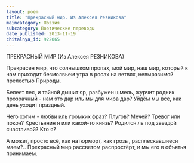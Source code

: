```yaml
---
layout: poem
title: "Прекрасный мир. Из Алексея Резникова"
maincategory: Поэзия
subcategory: Поэтические переводы
date_published: 2013-11-19
chitalnya_id: 922065
---
```




ПРЕКРАСНЫЙ МИР
(Из Алексея РЕЗНИКОВА)

Прекрасен мир,
что солнышком пропах,
мой мир, наш мир,
который к нам приходит
безмолвьем утра
в росах на ветвях,
невыразимой прелестью Природы.

Белеет лес, и тайной дышит яр,
разбужен шмель,
журчит родник прозрачный -
нам это дар
иль мы для мира дар?
Уйдём мы все,
как день уходит праздный.

Чего хотим -
любви иль громких фраз?
Плугов? Мечей?
Тревог или покоя?
Крестьянин я
или какой-то князь?
Родился ль под звездой счастливой?
Кто я?

А может, просто всё,
как натюрморт,
как грозы, расплескавшиеся маем?..
Прекрасный мир
рассветом распростёрт,
и мы его
в объятья принимаем.








